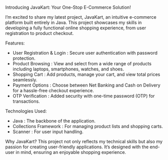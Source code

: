  Introducing JavaKart: Your One-Stop E-Commerce Solution!

I’m excited to share my latest project, JavaKart, an intuitive e-commerce platform built entirely in Java.
This project showcases my skills in developing a fully functional online shopping experience, from user registration to product checkout.

 Features:
- User Registration & Login : Secure user authentication with password protection.
- Product Browsing : View and select from a wide range of products including laptops, smartphones, watches, and shoes.
- Shopping Cart : Add products, manage your cart, and view total prices seamlessly.
- Payment Options : Choose between Net Banking and Cash on Delivery for a hassle-free checkout experience.
- OTP Verification : Added security with one-time password (OTP) for transactions.

 Technologies Used:
- Java : The backbone of the application.
- Collections Framework : For managing product lists and shopping carts.
- Scanner : For user input handling.

 Why JavaKart?
This project not only reflects my technical skills but also my passion for creating user-friendly applications. It’s designed with the end-user in mind, ensuring an enjoyable shopping experience.
